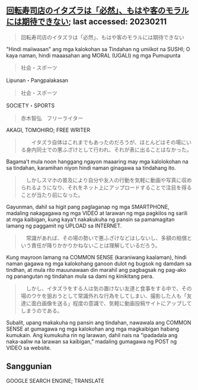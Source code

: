 ## [ 回転寿司店のイタズラは「必然」、もはや客のモラルには期待できない](https://webronza.asahi.com/national/articles/2023020400002.html?page=2); last accessed: 20230211

> 回転寿司店のイタズラは「必然」、もはや客のモラルには期待できない

"Hindi maiiwasan" ang mga kalokohan sa Tindahan ng umiikot na SUSHI; O kaya naman, hindi maaasahan ang MORAL (UGALI) ng mga Pumupunta

> 社会・スポーツ

Lipunan・Pangpalakasan

> 社会・スポーツ

SOCIETY・SPORTS

> 赤木智弘　フリーライター

AKAGI, TOMOHIRO; FREE WRITER

>　　イタズラ自体はこれまでもあったのだろうが、ほとんどはその場にいる身内同士での悪ふざけとして行われ、それが表に出ることはなかった。

Bagama't mula noon hanggang ngayon maaaring may mga kalolokohan na sa tindahan, karamihan niyon hindi naman ginagawa sa tindahang ito.

>　しかしスマホの普及により自分や友人の行動を気軽に動画や写真に収められるようになり、それをネット上にアップロードすることで注目を得ることが当たり前になった。

Gayunman, dahil sa higit pang paglaganap ng mga SMARTPHONE, madaling nakagagawa ng mga VIDEO at larawan ng mga pagkilos ng sarili at mga kaibigan, kung kaya't nakakukuha ng pansin sa pamamagitan lamang ng paggamit ng UPLOAD sa INTERNET.

>　常識があれば、その場の勢いで悪ふざけなどはしないし、多額の賠償という責任が降りかかりかねないことは理解しているだろう。

Kung mayroon lamang na COMMON SENSE (karaniwang kaalaman), hindi naman gagawa ng mga kalokohang ganoon dulot ng bugsok ng damdam sa tindhan, at mula rito mauunawaan din marahil ang pagbagsak ng pag-ako ng panangutan ng tindahan mula sa dami ng kinikitang pera.

>　しかし、イタズラをする人は気の置けない友達と食事をする中で、その場のウケを狙おうとして常識外れな行為をしてしまい、撮影した人も「友達に面白画像を送る」程度の意識で、気軽に動画投稿サイトにアップしてしまうのである。

Subalit, upang makakuha ng pansin ang tindahan, nawawala ang COMMON SENSE at gumagawa ng mga kalokohan ang mga magkaibigan habang kumukain. Ang kumukuha rin ng larawan, dahil nais na "ipadadala ang naka-aaliw na larawan sa kaibigan," madaling gumagawa ng POST ng VIDEO sa website. 

## Sanggunian

GOOGLE SEARCH ENGINE; TRANSLATE
